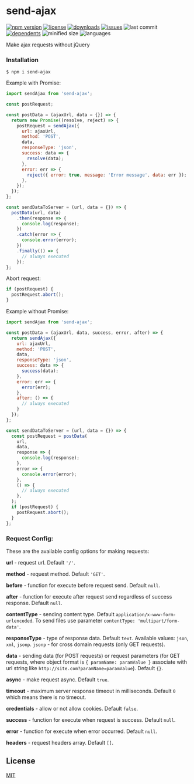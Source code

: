 # send-ajax

[![npm version](https://img.shields.io/npm/v/send-ajax?color=yellow)](https://www.npmjs.com/package/send-ajax)
[![license](https://img.shields.io/npm/l/send-ajax)](https://github.com/axios/axios/blob/HEAD/LICENSE)
[![downloads](https://img.shields.io/npm/dw/send-ajax)](https://www.npmjs.com/package/send-ajax)
[![issues](https://img.shields.io/github/issues/webenot/send-ajax)](https://github.com/webenot/send-ajax/issues)
![last commit](https://img.shields.io/github/last-commit/webenot/send-ajax)
[![dependents](https://img.shields.io/librariesio/dependents/npm/send-ajax)](https://www.npmjs.com/package/send-ajax)
![minified size](https://img.shields.io/bundlephobia/min/send-ajax)
![languages](https://img.shields.io/github/languages/top/webenot/send-ajax)

Make ajax requests without jQuery

### Installation
```$xslt
$ npm i send-ajax
```

Example with Promise:

```js
import sendAjax from 'send-ajax';

const postRequest;

const postData = (ajaxUrl, data = {}) => {
  return new Promise((resolve, reject) => {
    postRequest = sendAjax({
      url: ajaxUrl,
      method: 'POST',
      data,
      responseType: 'json',
      success: data => {
        resolve(data);
      },
      error: err => {
        reject({ error: true, message: 'Error message', data: err });
      },
    });
  });
};

const sendDataToServer = (url, data = {}) => {
  postData(url, data)
    .then(response => {
      console.log(response);
    })
    .catch(error => {
      console.error(error);
    })
    .finally(() => {
      // always executed
    });
};
```

Abort request:
```js
if (postRequest) {
  postRequest.abort();
}
```

Example without Promise:

```js
import sendAjax from 'send-ajax';

const postData = (ajaxUrl, data, success, error, after) => {
  return sendAjax({
    url: ajaxUrl,
    method: 'POST',
    data,
    responseType: 'json',
    success: data => {
      success(data);
    },
    error: err => {
      error(err);
    },
    after: () => {
      // always executed
    }
  });
};

const sendDataToServer = (url, data = {}) => {
  const postRequest = postData(
    url,
    data,
    response => {
      console.log(response);
    },
    error => {
      console.error(error);
    },
    () => {
      // always executed
    },
  );
  if (postRequest) {
    postRequest.abort();
  }
};
```

### Request Config:
These are the available config options for making requests:

**url** - request url. Default ``'/'``.

**method** - request method. Default ```'GET'```.

**before** - function for execute before request send. Default ```null```.

**after** - function for execute after request send regardless of success response. Default ```null```.

**contentType** - sending content type. Default ```application/x-www-form-urlencoded```. To send files use parameter ```contentType: 'multipart/form-data'```.

**responseType** - type of response data. Default ```text```. Available values: ```json```, ```xml```, ```jsonp```. ```jsonp``` - for cross domain requests (only GET requests).

**data** - sending data (for POST requests) or request parameters (for GET requests, where object format is ```{ paramName: paramValue }``` associate with url string like ```http://site.com?paramName=paramValue```). Default ```{}```.

**async** - make request async. Default ```true```.

**timeout** - maximum server response timeout in milliseconds. Default ```0``` which means there is no timeout.

**credentials** - allow or not allow cookies. Default ```false```.

**success** - function for execute when request is success. Default ```null```.

**error** - function for execute when error occurred. Default ```null```.

**headers** - request headers array. Default ```[]```.

## License

[MIT](https://github.com/axios/axios/blob/HEAD/LICENSE)
